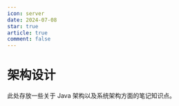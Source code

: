 ```yaml
---
icon: server
date: 2024-07-08
star: true
article: true
comment: false
---
```


# 架构设计

此处存放一些关于 Java 架构以及系统架构方面的笔记知识点。

<!-- more -->

